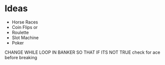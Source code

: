 # Ideas
- Horse Races
- Coin Flips
    or
- Roulette
- Slot Machine
- Poker

CHANGE WHILE LOOP IN BANKER SO THAT IF ITS NOT TRUE check for ace before breaking